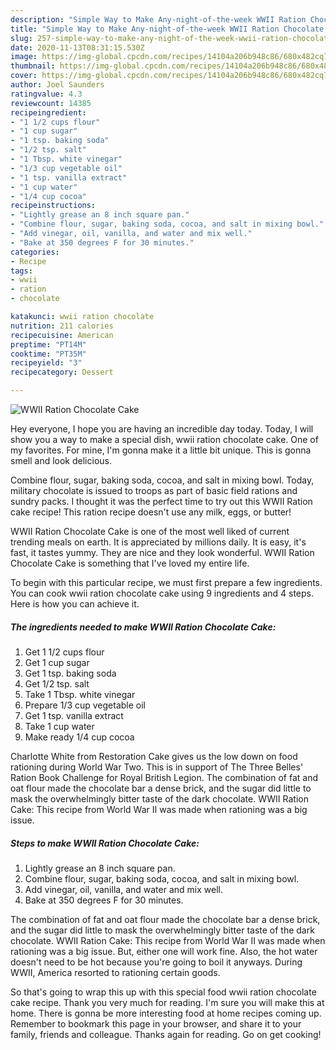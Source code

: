 ```yaml
---
description: "Simple Way to Make Any-night-of-the-week WWII Ration Chocolate Cake"
title: "Simple Way to Make Any-night-of-the-week WWII Ration Chocolate Cake"
slug: 257-simple-way-to-make-any-night-of-the-week-wwii-ration-chocolate-cake
date: 2020-11-13T08:31:15.530Z
image: https://img-global.cpcdn.com/recipes/14104a206b948c86/680x482cq70/wwii-ration-chocolate-cake-recipe-main-photo.jpg
thumbnail: https://img-global.cpcdn.com/recipes/14104a206b948c86/680x482cq70/wwii-ration-chocolate-cake-recipe-main-photo.jpg
cover: https://img-global.cpcdn.com/recipes/14104a206b948c86/680x482cq70/wwii-ration-chocolate-cake-recipe-main-photo.jpg
author: Joel Saunders
ratingvalue: 4.3
reviewcount: 14385
recipeingredient:
- "1 1/2 cups flour"
- "1 cup sugar"
- "1 tsp. baking soda"
- "1/2 tsp. salt"
- "1 Tbsp. white vinegar"
- "1/3 cup vegetable oil"
- "1 tsp. vanilla extract"
- "1 cup water"
- "1/4 cup cocoa"
recipeinstructions:
- "Lightly grease an 8 inch square pan."
- "Combine flour, sugar, baking soda, cocoa, and salt in mixing bowl."
- "Add vinegar, oil, vanilla, and water and mix well."
- "Bake at 350 degrees F for 30 minutes."
categories:
- Recipe
tags:
- wwii
- ration
- chocolate

katakunci: wwii ration chocolate 
nutrition: 211 calories
recipecuisine: American
preptime: "PT14M"
cooktime: "PT35M"
recipeyield: "3"
recipecategory: Dessert

---
```



![WWII Ration Chocolate Cake](https://img-global.cpcdn.com/recipes/14104a206b948c86/680x482cq70/wwii-ration-chocolate-cake-recipe-main-photo.jpg)

Hey everyone, I hope you are having an incredible day today. Today, I will show you a way to make a special dish, wwii ration chocolate cake. One of my favorites. For mine, I'm gonna make it a little bit unique. This is gonna smell and look delicious.

Combine flour, sugar, baking soda, cocoa, and salt in mixing bowl. Today, military chocolate is issued to troops as part of basic field rations and sundry packs. I thought it was the perfect time to try out this WWII Ration cake recipe! This ration recipe doesn&#39;t use any milk, eggs, or butter!

WWII Ration Chocolate Cake is one of the most well liked of current trending meals on earth. It is appreciated by millions daily. It is easy, it's fast, it tastes yummy. They are nice and they look wonderful. WWII Ration Chocolate Cake is something that I've loved my entire life.


To begin with this particular recipe, we must first prepare a few ingredients. You can cook wwii ration chocolate cake using 9 ingredients and 4 steps. Here is how you can achieve it.

<!--inarticleads1-->

##### The ingredients needed to make WWII Ration Chocolate Cake:

1. Get 1 1/2 cups flour
1. Get 1 cup sugar
1. Get 1 tsp. baking soda
1. Get 1/2 tsp. salt
1. Take 1 Tbsp. white vinegar
1. Prepare 1/3 cup vegetable oil
1. Get 1 tsp. vanilla extract
1. Take 1 cup water
1. Make ready 1/4 cup cocoa


Charlotte White from Restoration Cake gives us the low down on food rationing during World War Two. This is in support of The Three Belles&#39; Ration Book Challenge for Royal British Legion. The combination of fat and oat flour made the chocolate bar a dense brick, and the sugar did little to mask the overwhelmingly bitter taste of the dark chocolate. WWII Ration Cake: This recipe from World War II was made when rationing was a big issue. 

<!--inarticleads2-->

##### Steps to make WWII Ration Chocolate Cake:

1. Lightly grease an 8 inch square pan.
1. Combine flour, sugar, baking soda, cocoa, and salt in mixing bowl.
1. Add vinegar, oil, vanilla, and water and mix well.
1. Bake at 350 degrees F for 30 minutes.


The combination of fat and oat flour made the chocolate bar a dense brick, and the sugar did little to mask the overwhelmingly bitter taste of the dark chocolate. WWII Ration Cake: This recipe from World War II was made when rationing was a big issue. But, either one will work fine. Also, the hot water doesn&#39;t need to be hot because you&#39;re going to boil it anyways. During WWII, America resorted to rationing certain goods. 

So that's going to wrap this up with this special food wwii ration chocolate cake recipe. Thank you very much for reading. I'm sure you will make this at home. There is gonna be more interesting food at home recipes coming up. Remember to bookmark this page in your browser, and share it to your family, friends and colleague. Thanks again for reading. Go on get cooking!
